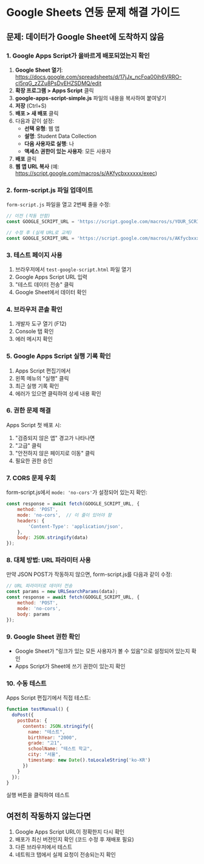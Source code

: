 # Google Sheets 연동 문제 해결 가이드

## 문제: 데이터가 Google Sheet에 도착하지 않음

### 1. Google Apps Script가 올바르게 배포되었는지 확인

1. **Google Sheet 열기**: https://docs.google.com/spreadsheets/d/17jJx_ncFoa00ih6VRRO-cI5rqG_zZZu8PsDvEHZSDMQ/edit
2. **확장 프로그램 > Apps Script** 클릭
3. **google-apps-script-simple.js** 파일의 내용을 복사하여 붙여넣기
4. **저장** (Ctrl+S)
5. **배포 > 새 배포** 클릭
6. 다음과 같이 설정:
   - **선택 유형**: 웹 앱
   - **설명**: Student Data Collection
   - **다음 사용자로 실행**: 나
   - **액세스 권한이 있는 사용자**: 모든 사용자
7. **배포** 클릭
8. **웹 앱 URL 복사** (예: https://script.google.com/macros/s/AKfycbxxxxxx/exec)

### 2. form-script.js 파일 업데이트

`form-script.js` 파일을 열고 2번째 줄을 수정:

```javascript
// 이전 (작동 안함)
const GOOGLE_SCRIPT_URL = 'https://script.google.com/macros/s/YOUR_SCRIPT_ID/exec';

// 수정 후 (실제 URL로 교체)
const GOOGLE_SCRIPT_URL = 'https://script.google.com/macros/s/AKfycbxxxxxx/exec';
```

### 3. 테스트 페이지 사용

1. 브라우저에서 `test-google-script.html` 파일 열기
2. Google Apps Script URL 입력
3. "테스트 데이터 전송" 클릭
4. Google Sheet에서 데이터 확인

### 4. 브라우저 콘솔 확인

1. 개발자 도구 열기 (F12)
2. Console 탭 확인
3. 에러 메시지 확인

### 5. Google Apps Script 실행 기록 확인

1. Apps Script 편집기에서
2. 왼쪽 메뉴의 "실행" 클릭
3. 최근 실행 기록 확인
4. 에러가 있으면 클릭하여 상세 내용 확인

### 6. 권한 문제 해결

Apps Script 첫 배포 시:
1. "검증되지 않은 앱" 경고가 나타나면
2. "고급" 클릭
3. "안전하지 않은 페이지로 이동" 클릭
4. 필요한 권한 승인

### 7. CORS 문제 우회

form-script.js에서 `mode: 'no-cors'`가 설정되어 있는지 확인:

```javascript
const response = await fetch(GOOGLE_SCRIPT_URL, {
    method: 'POST',
    mode: 'no-cors',  // 이 줄이 있어야 함
    headers: {
        'Content-Type': 'application/json',
    },
    body: JSON.stringify(data)
});
```

### 8. 대체 방법: URL 파라미터 사용

만약 JSON POST가 작동하지 않으면, form-script.js를 다음과 같이 수정:

```javascript
// URL 파라미터로 데이터 전송
const params = new URLSearchParams(data);
const response = await fetch(GOOGLE_SCRIPT_URL, {
    method: 'POST',
    mode: 'no-cors',
    body: params
});
```

### 9. Google Sheet 권한 확인

- Google Sheet가 "링크가 있는 모든 사용자가 볼 수 있음"으로 설정되어 있는지 확인
- Apps Script가 Sheet에 쓰기 권한이 있는지 확인

### 10. 수동 테스트

Apps Script 편집기에서 직접 테스트:

```javascript
function testManual() {
  doPost({
    postData: {
      contents: JSON.stringify({
        name: "테스트",
        birthYear: "2000",
        grade: "고1",
        schoolName: "테스트 학교",
        city: "서울",
        timestamp: new Date().toLocaleString('ko-KR')
      })
    }
  });
}
```

실행 버튼을 클릭하여 테스트

## 여전히 작동하지 않는다면

1. Google Apps Script URL이 정확한지 다시 확인
2. 배포가 최신 버전인지 확인 (코드 수정 후 재배포 필요)
3. 다른 브라우저에서 테스트
4. 네트워크 탭에서 실제 요청이 전송되는지 확인
